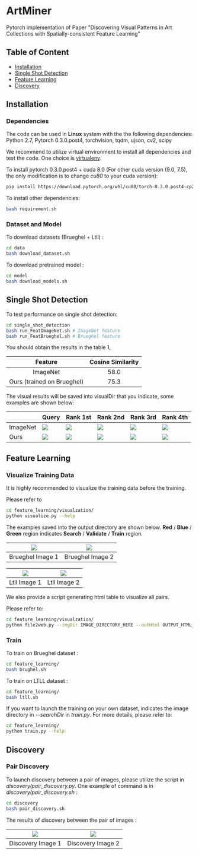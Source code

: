 # ArtMiner
Pytorch implementation of Paper "Discovering Visual Patterns in Art Collections with Spatially-consistent Feature Learning"

## Table of Content
* [Installation](#installation)
* [Single Shot Detection](#single-shot-detection)
* [Feature Learning](#feature-learning)
* [Discovery](#discovery)

## Installation

### Dependencies

The code can be used in **Linux** system with the the following dependencies: Python 2.7, Pytorch 0.3.0.post4, torchvision, tqdm, ujson, cv2, scipy

We recommend to utilize virtual environment to install all dependencies and test the code. One choice is [virtualenv](https://virtualenv.pypa.io/en/latest/).

To install pytorch 0.3.0.post4 + cuda 8.0 (For other cuda version (9.0, 7.5), the only modification is to change *cu80* to your cuda version):
``` Bash
pip install https://download.pytorch.org/whl/cu80/torch-0.3.0.post4-cp27-cp27mu-linux_x86_64.whl
```

To install other dependencies:
``` Bash
bash requirement.sh
```




### Dataset and Model

To download datasets (Brueghel + Ltll) :
``` Bash
cd data
bash download_dataset.sh
```

To download pretrained model :
``` Bash
cd model
bash download_models.sh
```


## Single Shot Detection

To test performance on single shot detection:
``` Bash
cd single_shot_detection
bash run_FeatImageNet.sh # ImageNet feature
bash run_FeatBrueghel.sh # Brueghel feature
```

You should obtain the results in the table 1,

| Feature | Cosine Similarity |
| :------: | :------: |
| ImageNet | 58.0 |
| Ours (trained on Brueghel) | 75.3 |

The visual results will be saved into visualDir that you indicate, some examples are shown below:

| | Query | Rank 1st | Rank 2nd | Rank 3rd | Rank 4th |
| --- | --- | --- | --- | --- | --- |
|ImageNet|![](https://github.com/XiSHEN0220/ArtMiner/blob/master/img/ssd/00.png) | ![](https://github.com/XiSHEN0220/ArtMiner/blob/master/img/ssd/11.jpg) | ![](https://github.com/XiSHEN0220/ArtMiner/blob/master/img/ssd/22.jpg) | ![](https://github.com/XiSHEN0220/ArtMiner/blob/master/img/ssd/33.jpg) | ![](https://github.com/XiSHEN0220/ArtMiner/blob/master/img/ssd/44.jpg) |
|Ours|![](https://github.com/XiSHEN0220/ArtMiner/blob/master/img/ssd/0.png) | ![](https://github.com/XiSHEN0220/ArtMiner/blob/master/img/ssd/1.jpg) | ![](https://github.com/XiSHEN0220/ArtMiner/blob/master/img/ssd/2.jpg) | ![](https://github.com/XiSHEN0220/ArtMiner/blob/master/img/ssd/3.jpg) | ![](https://github.com/XiSHEN0220/ArtMiner/blob/master/img/ssd/4.jpg) |


## Feature Learning

### Visualize Training Data
It is highly recommended to visualize the training data before the training.

Please refer to
``` Bash
cd feature_learning/visualzation/
python visualize.py --help
```
The examples saved into the output directory are shown below. <b>Red</b> / <b>Blue</b> / <b>Green</b> region indicates <b>Search</b> / <b>Validate</b> / <b>Train</b> region.

|![](https://github.com/XiSHEN0220/ArtMiner/blob/master/img/Brueghel_Rank1_1.jpg) | ![](https://github.com/XiSHEN0220/ArtMiner/blob/master/img/Brueghel_Rank1_2.jpg)|
|:---:|:---:|
| Brueghel Image 1 | Brueghel Image 2 |

|![](https://github.com/XiSHEN0220/ArtMiner/blob/master/img/Ltll_Rank1_1.jpg) | ![](https://github.com/XiSHEN0220/ArtMiner/blob/master/img/Ltll_Rank1_2.jpg)|
|:---:|:---:|
| Ltll Image 1 | Ltll Image 2 |


We also provide a script generating html table to visualize all pairs.

Please refer to:
``` Bash
cd feature_learning/visualzation/
python file2web.py --imgDir IMAGE_DIRECTORY_HERE --outHtml OUTPUT_HTML_HERE
```
### Train
To train on Brueghel dataset :
``` Bash
cd feature_learning/
bash brughel.sh
```
To train on LTLL dataset :
``` Bash
cd feature_learning/
bash ltll.sh
```

If you want to launch the training on your own dataset, indicates the image directory in *--searchDir* in *train.py*.
For more details, please refer to:
``` Bash
cd feature_learning/
python train.py --help
```



## Discovery

### Pair Discovery

To launch discovery between a pair of images, please utilize the script in *discovery/pair_discovery.py*.
One example of command is in *discovery/pair_discovery.sh* :
``` Bash
cd discovery
bash pair_discovery.sh
```

The results of discovery between the pair of images :

|![](https://github.com/XiSHEN0220/ArtMiner/blob/master/discovery/toto1.png) | ![](https://github.com/XiSHEN0220/ArtMiner/blob/master/discovery/toto2.png)|
|:---:|:---:|
| Discovery Image 1 | Discovery Image 2 |
